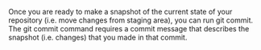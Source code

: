 Once you are ready to make a snapshot of the current state of your repository (i.e. move
changes from staging area), you can run git commit. The git commit command requires a
commit message that describes the snapshot (i.e. changes) that you made in that commit.
